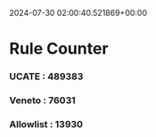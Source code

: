 2024-07-30 02:00:40.521869+00:00
# Rule Counter 
 ### UCATE : 489383

 ### Veneto : 76031

 ### Allowlist : 13930